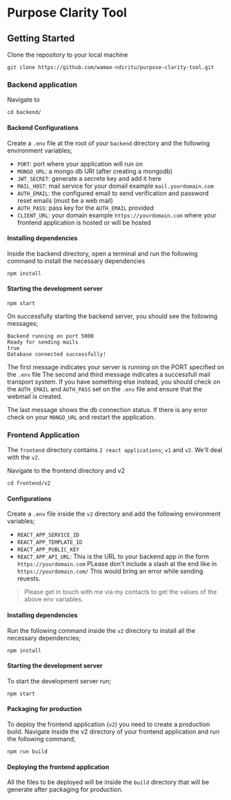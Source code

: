 # Purpose Clarity Tool

## Getting Started

Clone the repository to your local machine

```
git clone https://github.com/wamae-ndiritu/purpose-clarity-tool.git
```

### Backend application

Navigate to

```
cd backend/
```

#### Backend Configurations

Create a `.env` file at the root of your `backend` directory and the following environment variables;

- `PORT`: port where your application will run on
- `MONGO_URL`: a mongo db URI (after creating a mongodb)
- `JWT_SECRET`: generate a secrete key and add it here
- `MAIL_HOST`: mail service for your domail example `mail.yourdomain.com`
- `AUTH_EMAIL`: the configured email to send verification and password reset emails (must be a web mail)
- `AUTH_PASS`: pass key for the `AUTH_EMAIL` provided
- `CLIENT_URL`: your domain example `https://yourdomain.com` where your frontend application is hosted or will be hosted

#### Installing dependencies

Inside the backend directory, open a terminal and run the following command to install the necessary dependencies

```
npm install
```

#### Starting the development server

```
npm start
```

On successfully starting the backend server, you should see the following messages;

```
Backend running on port 5000
Ready for sending mails
true
Database connected successfully!
```

The first message indicates your server is running on the PORT specified on the `.env` file
The second and third message indicates a successfull mail transport system. If you have something else instead, you should check on the `AUTH_EMAIL` and `AUTH_PASS` set on the `.env` file and ensure that the webmail is created.

The last message shows the db connection status. If there is any error check on your `MONGO_URL` and restart the application.

### Frontend Application

The `frontend` directory contains `2 react applications`; `v1` and `v2`. We'll deal with the `v2`.

Navigate to the frontend directory and v2

```
cd frontend/v2
```

#### Configurations

Create a `.env` file inside the `v2` directory and add the following environment variables;

- `REACT_APP_SERVICE_ID`
- `REACT_APP_TEMPLATE_ID`
- `REACT_APP_PUBLIC_KEY`
- `REACT_APP_API_URL`: This is the URL to your backend app in the form `https://yourdomain.com` PLease don't include a slash at the end like in `https://yourdomain.com/` This would bring an error while sending reuests.

> Please get in touch with me via my contacts to get the values of the above env variables.

#### Installing dependencies

Run the following command inside the `v2` directory to install all the necessary dependencies;

```
npm install
```

#### Starting the development server

To start the development server run;

```
npm start
```

#### Packaging for production

To deploy the frontend application (`v2`) you need to create a production build. Navigate inside the v2 directory of your frontend application and run the following command;

```
npm run build
```

#### Deploying the frontend application

All the files to be deployed will be inside the `build` directory that will be generate after packaging for production.
